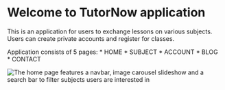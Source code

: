 # Welcome to TutorNow application

This is an application for users to exchange lessons on various subjects. Users can create private accounts and register for classes. 

Application consists of 5 pages: 
    * HOME 
    * SUBJECT
    * ACCOUNT
    * BLOG
    * CONTACT 


![The home page features a navbar, image carousel slideshow and a search bar to filter subjects users are interested in](TutorNow1.jpg)
